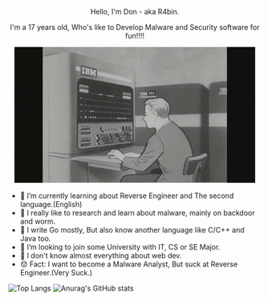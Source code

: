 <p align="center">
    Hello, I'm Don - aka R4bin.
</p>

<p align="center">
    I'm a 17 years old, Who's like to Develop Malware and Security software for fun!!!!
</p>

<p align="center">
    <img src="qweoiuqweiu.gif" alt="Typing">
</p>

- 🌱 I’m currently learning about Reverse Engineer and The second language.(English)
- 🎩 I really like to research and learn about malware, mainly on backdoor and worm.
- 👾 I write Go mostly, But also know another language like C/C++ and Java too.
- 🧢 I’m looking to join some University with IT, CS or SE Major.
- 🤏 I don't know almost everything about web dev.
- 😞 Fact: I want to become a Malware Analyst, But suck at Reverse Engineer.(Very Suck.)

![Top Langs](https://github-readme-stats.vercel.app/api/top-langs/?username=R4bin)
![Anurag's GitHub stats](https://github-readme-stats.vercel.app/api?username=R4bin)
